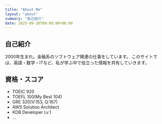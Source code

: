 ```yaml
---
title: "About Me"
layout: "about"
summary: "自己紹介"
date: 2025-09-30T00:00:00+08:00
---
```


## 自己紹介
2000年生まれ。金融系のソフトウェア関連の仕事をしています。
このサイトでは、英語・数学・ITなど、私が学ぶ中で役立った情報を共有していきます。

## 資格・スコア
- TOEIC 920
- TOEFL 100(My Best 104)
- GRE 320(V:153, Q:167)
- AWS Solution Architect
- KDB Developer Lv.1
- ...
